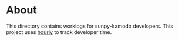 
# About

This directory contains worklogs for sunpy-kamodo developers.
This project uses [hourly](https://github.com/asherp/hourly) to track developer time.

